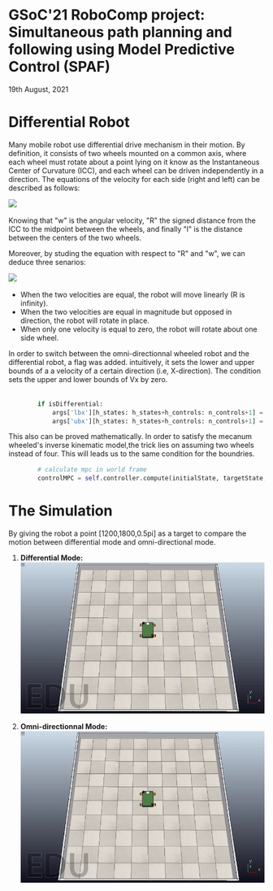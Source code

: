 # GSoC'21 RoboComp project: Simultaneous path planning and following using Model Predictive Control (SPAF)

19th August, 2021

# Differential Robot
Many mobile robot use differential drive mechanism in their motion. By definition, it consists of two wheels mounted on a common axis, where each wheel must rotate about a point lying on it know as the Instantaneous Center of Curvature (ICC), and each wheel can be driven independently in a direction. The equations of the velocity for each side (right and left) can be described as follows: 

<img src="https://latex.codecogs.com/gif.latex?\bg_white&space;\begin{equation}&space;\color{black}&space;\begin{aligned}&space;v_r&space;=&space;w&space;(R&space;&plus;&space;l/2)&space;\\&space;v_l&space;=&space;w&space;(R&space;-&space;l/2)&space;\end{aligned}&space;\end{equation}" />

Knowing that "w" is the angular velocity, "R" the signed distance from the ICC to the midpoint between the wheels, and finally "l" is the distance between the centers of the two wheels.

Moreover, by studing the equation with respect to "R" and "w", we can deduce three senarios:

<img src="https://latex.codecogs.com/gif.latex?\bg_white&space;\begin{equation}&space;\color{black}&space;\begin{aligned}&space;R&space;=&space;\frac&space;{1}{2}&space;\frac{v_r&plus;v_l}{v_r-v_l}&space;\\&space;w&space;=&space;\frac&space;{v_r-v_l&space;}{l}&space;\end{aligned}&space;\end{equation}" />

- When the two velocities are equal, the robot will move linearly (R is infinity).
- When the two velocities are equal in magnitude but opposed in direction, the robot will rotate in place.
- When only one velocity is equal to zero, the robot will rotate about one side wheel.

In order to switch between the omni-directionnal wheeled robot and the differential robot, a flag was added. intuitively, it sets the lower and upper bounds of a a velocity of a certain direction (i.e, X-direction). The condition sets the upper and lower bounds of Vx by zero.

```python

        if isDifferential:
            args['lbx'][h_states: h_states+h_controls: n_controls+1] = 0
            args['ubx'][h_states: h_states+h_controls: n_controls+1] = 0
```
This also can be proved mathematically. In order to satisfy the mecanum wheeled's inverse kinematic model,the trick lies on assuming two wheels instead of four. This will leads us to the same condition for the boundries.

```python
        # calculate mpc in world frame
        controlMPC = self.controller.compute(initialState, targetState, controlState, isDifferential=True)
```
# The Simulation
By giving the robot a point [1200,1800,0.5pi] as a target to compare the motion between differential mode and omni-directional mode.

1. **Differential Mode:**
![diff_mode](./assets/diff_mode.gif)

2. **Omni-directionnal Mode:**
![omni_mode](./assets/omni_mode.gif)

